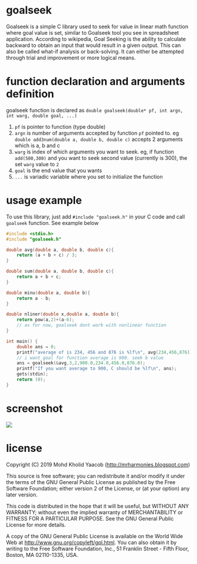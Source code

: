 # goalseek
Goalseek is a simple C library used to seek for value in linear math function where goal value is set, similar to Goalseek tool you see in spreadsheet application. According to wikipedia, Goal Seeking is the ability to calculate backward to obtain an input that would result in a given output. This can also be called what-if analysis or back-solving. It can either be attempted through trial and improvement or more logical means.

# function declaration and arguments definition
goalseek function is declared as `double goalseek(double* pf, int argn, int warg, double goal, ...)`
1. `pf` is pointer to function (type double)
2. `argn` is number of arguments accepted by function `pf` pointed to. eg `double add3num(double a, double b, double c)` accepts 2 arguments which is a, b and c
3. `warg` is index of which arguments you want to seek. eg, if function `add(500,300)` and you want to seek second value (currently is 300), the set `warg` value to `2`
4. `goal` is the end value that you wants
5. `...` is variadic variable where you set to initialize the function

# usage example
To use this library, just add `#include "goalseek.h"` in your C code and call `goalseek` function. See example below
```C
#include <stdio.h>
#include "goalseek.h"

double avg(double a, double b, double c){
	return (a + b + c) / 3;
}

double sum(double a, double b, double c){
	return a + b + c;
}

double minu(double a, double b){
	return a - b;
}

double nliner(double x,double a, double b){
	return pow(a,2)+(a-6);
	// as for now, goalseek dont work with nonlinear function
}

int main() {
	double ans = 0;
	printf("average of is 234, 456 and 876 is %lf\n", avg(234,456,876));
	// i want goal for function average is 900. seek b value
	ans = goalseek(&avg,3,2,900.0,234.0,456.0,876.0);
	printf("If you want average to 900, C should be %lf\n", ans);
	gets(stdin);
	return (0);
}	
```
# screenshot
![](https://drive.google.com/uc?id=1Z8ViMu-dXUfV43ziaahHiRkh10kJbd2E)

# license
  Copyright (C) 2019 Mohd Kholid Yaacob (<http://mrharmonies.blogspot.com>)
  
  This source is free software; you can redistribute it and/or modify it under
  the terms of the GNU General Public License as published by the Free
  Software Foundation; either version 2 of the License, or (at your option)
  any later version.
  
  
  This code is distributed in the hope that it will be useful, but WITHOUT ANY
  WARRANTY; without even the implied warranty of MERCHANTABILITY or FITNESS
  FOR A PARTICULAR PURPOSE.  See the GNU General Public License for more
  details.
  
  A copy of the GNU General Public License is available on the World Wide Web
  at <http://www.gnu.org/copyleft/gpl.html>. You can also obtain it by writing
  to the Free Software Foundation, Inc., 51 Franklin Street - Fifth Floor,
  Boston, MA 02110-1335, USA. 
